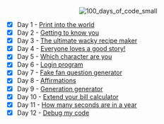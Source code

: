 <div align="center"> 
  
  ![100_days_of_code_small](https://github.com/user-attachments/assets/f11fb7a0-0104-4b72-a35c-917dd4d169b7)

</div>

- [x] Day 1 - [Print into the world](/Day%201%20-%20Print%20into%20the%20world/project_1.py)
- [x] Day 2 - [Getting to know you](/Day%202%20-%20Getting%20to%20know%20you/project_2.py)
- [x] Day 3 - [The ultimate wacky recipe maker](/Day%203%20-%20The%20ultimate%20wacky%20recipe%20maker/project_3.py)
- [x] Day 4 - [Everyone loves a good story!](/Day%204%20-%20Everyone%20loves%20a%20good%20story!/project_4.py)
- [x] Day 5 - [Which character are you](/Day%205%20-%20Which%20character%20are%20you/project_5.py)
- [x] Day 6 - [Login program](/Day%206%20-%20Login%20program/project_6.py)
- [x] Day 7 - [Fake fan question generator](/Day%207%20-%20Fake%20fan%20question%20generator/project_7.py)
- [x] Day 8 - [Affirmations](/Day%208%20-%20Affirmations/project_8.py)
- [x] Day 9 - [Generation generator](/Day%209%20-%20Generation%20generator/project_9.py)
- [x] Day 10 - [Extend your bill calculator](/Day%2010%20-%20Extend%20your%20bill%20calculator/project_10.py)
- [x] Day 11 - [How many seconds are in a year](/Day%2011%20-%20How%20many%20seconds%20are%20in%20a%20year/project_11.py)
- [x] Day 12 - [Debug my code](/Day%2012%20-%20Debug%20my%20code/project_12.py)
